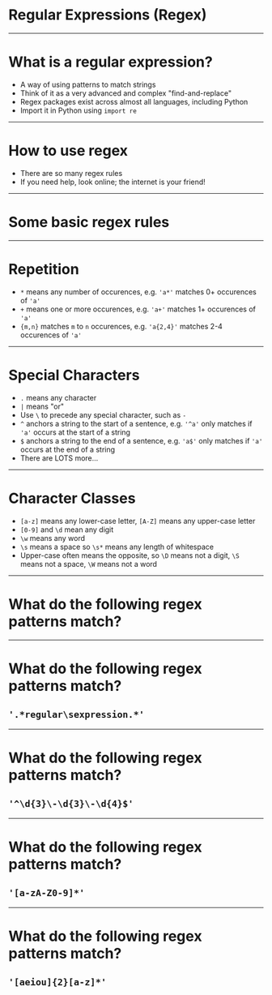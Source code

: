 # Regular Expressions (Regex)

---

# What is a regular expression?

- A way of using patterns to match strings
- Think of it as a very advanced and complex "find-and-replace"
- Regex packages exist across almost all languages, including Python
- Import it in Python using `import re`

<!--
This lesson will work a little differently compared to others. Instead of spending the entire lesson going over new concepts,
we will cover just a few key rules in regex, then we will use the rest of the time to go over some examples.

-->

---

# How to use regex

- There are so many regex rules
- If you need help, look online; the internet is your friend!

<!--
In the workplace, you'll find that most of the time you end up using Stack Overflow or a similar place a LOT. Regex is a great
example of that. If you ever have a complex regex pattern to match, chances are this (or a similar) question has been answered
before somewhere on the internet. Don't be afraid to use these resources. It will help your understanding.

-->

---

# Some basic regex rules

---

# Repetition

- `*` means any number of occurences, e.g. `'a*'` matches 0+ occurences of `'a'`
- `+` means one or more occurences, e.g. `'a+'` matches 1+ occurences of `'a'`
- `{m,n}` matches `m` to `n` occurences, e.g. `'a{2,4}'` matches 2-4 occurences of `'a'`

---

# Special Characters

- `.` means any character
- `|` means "or"
- Use `\` to precede any special character, such as `-`
- `^` anchors a string to the start of a sentence, e.g. `'^a'` only matches if `'a'` occurs at the start of a string
- `$` anchors a string to the end of a sentence, e.g. `'a$'` only matches if `'a'` occurs at the end of a string
- There are LOTS more...

---

# Character Classes

- `[a-z]` means any lower-case letter, `[A-Z]` means any upper-case letter
- `[0-9]` and `\d` mean any digit
- `\w` means any word
- `\s` means a space so `\s*` means any length of whitespace
- Upper-case often means the opposite, so `\D` means not a digit, `\S` means not a space, `\W` means not a word

---

# What do the following regex patterns match?

---

# What do the following regex patterns match?

## `'.*regular\sexpression.*'`

<!--
Matches any string that contains the phrase "regular expression". Note that spaces must be encoded using `\s`, not with a
regular space.

-->

---

# What do the following regex patterns match?

## `'^\d{3}\-\d{3}\-\d{4}$'`

<!--
Matches anything of the form of a US-telephone number. The `^` and `$` anchor this pattern to the start and end of the string.
`\d{n}` matches n instances of a digit.

-->

---

# What do the following regex patterns match?

## `'[a-zA-Z0-9]*'`

<!--
Matches any string that contains only letters and numbers. You could imagine this kind of pattern could be used to test 
whether a password matches a criteria. For example, a password may need to be a certain length and contain a certain number of
letters, numbers, and special characters.

-->

---

# What do the following regex patterns match?

## `'[aeiou]{2}[a-z]*'`

<!--
Matches any word that starts with 2 vowels, e.g. aadvark, aim, either.

-->
